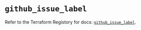 # `github_issue_label`

Refer to the Terraform Registory for docs: [`github_issue_label`](https://registry.terraform.io/providers/integrations/github/5.43.0/docs/resources/issue_label).

